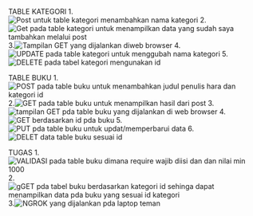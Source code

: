 TABLE KATEGORI
    1. ![Post untuk table kategori menambahkan nama kategori](postkategori.png)
    2.![Get pada table kategori untuk menampilkan data yang sudah saya tambahkan melalui post](getkateori.png)
    3.![Tampilan GET yang dijalankan diweb browser](getwebuku.png)
    4.![UPDATE pada table kategori untuk menggubah nama kategori](updatekategori.png)
    5.![DELETE pada tabel kategori mengunakan id](deletekategori.png)

TABLE BUKU
    1.![POST pada table buku untuk menambahkan judul penulis hara dan kategori id](postbuku.png)
    2.![GET pada table buku untuk menampilkan hasil dari post](getbuku.png)
    3.![tampilan GET pda table buku yang dijalankan di web browser](getwebuku-1.png)
    4.![GET berdasarkan id pda buku](getbukbyid.png)
    5.![PUT pda table buku untuk updat/memperbarui data](image.png)
    6.![DELET data table buku sesuai id](delbuk.png)

TUGAS
    1.![VALIDASI pada table buku dimana require wajib diisi dan dan nilai min 1000](image-1.png)
    2.![gGET pda tabel buku berdasarkan kategori id sehinga dapat menampilkan data pda buku yang sesuai id kategori](getbukbyid-1.png)
    3.![NGROK yang dijalankan pda laptop teman](ngrok.jpeg)
